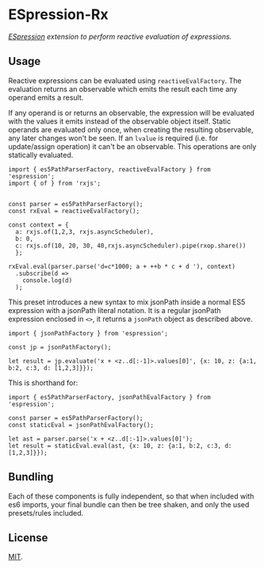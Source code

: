 # ESpression-Rx

_[ESpression](https://github.com/ianchi/espression) extension to perform reactive evaluation of expressions._

## Usage

Reactive expressions can be evaluated using `reactiveEvalFactory`. The evaluation returns an observable which emits the result each time any operand emits a result.

If any operand is or returns an observable, the expression will be evaluated with the values it emits instead of the observable object itself.
Static operands are evaluated only once, when creating the resulting observable, any later changes won't be seen.
If an `lvalue` is required (i.e. for update/assign operation) it can't be an observable. This operations are only statically evaluated.

```
import { es5PathParserFactory, reactiveEvalFactory } from 'espression';
import { of } from 'rxjs';


const parser = es5PathParserFactory();
const rxEval = reactiveEvalFactory();

const context = {
  a: rxjs.of(1,2,3, rxjs.asyncScheduler),
  b: 0,
  c: rxjs.of(10, 20, 30, 40,rxjs.asyncScheduler).pipe(rxop.share())
  };

rxEval.eval(parser.parse('d=c*1000; a + ++b * c + d '), context)
  .subscribe(d =>
    console.log(d)
  );
```

This preset introduces a new syntax to mix jsonPath inside a normal ES5 expression with a jsonPath literal notation. It is a regular jsonPath expression enclosed in `<>`, it returns a `jsonPath` object as described above.

```
import { jsonPathFactory } from 'espression';

const jp = jsonPathFactory();

let result = jp.evaluate('x + <z..d[:-1]>.values[0]', {x: 10, z: {a:1, b:2, c:3, d: [1,2,3]}});
```

This is shorthand for:

```
import { es5PathParserFactory, jsonPathEvalFactory } from 'espression';

const parser = es5PathParserFactory();
const staticEval = jsonPathEvalFactory();

let ast = parser.parse('x + <z..d[:-1]>.values[0]');
let result = staticEval.eval(ast, {x: 10, z: {a:1, b:2, c:3, d: [1,2,3]}});
```

## Bundling

Each of these components is fully independent, so that when included with es6 imports, your final bundle can then be tree shaken, and only the used presets/rules included.

## License

[MIT](LICENSE).
